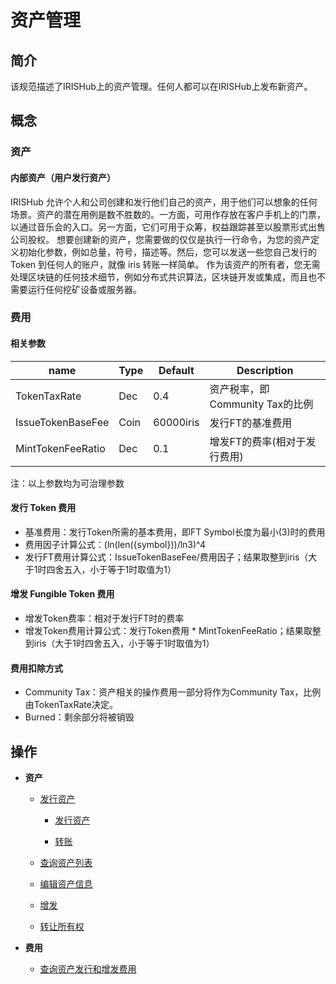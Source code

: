 # 资产管理

## 简介

该规范描述了IRISHub上的资产管理。任何人都可以在IRISHub上发布新资产。

## 概念

### 资产

#### 内部资产（用户发行资产）

IRISHub 允许个人和公司创建和发行他们自己的资产，用于他们可以想象的任何场景。资产的潜在用例是数不胜数的。一方面，可用作存放在客户手机上的门票，以通过音乐会的入口。另一方面，它们可用于众筹，权益跟踪甚至以股票形式出售公司股权。
想要创建新的资产，您需要做的仅仅是执行一行命令，为您的资产定义初始化参数，例如总量，符号，描述等。然后，您可以发送一些您自己发行的 Token 到任何人的账户，就像 iris 转账一样简单。
作为该资产的所有者，您无需处理区块链的任何技术细节，例如分布式共识算法，区块链开发或集成，而且也不需要运行任何挖矿设备或服务器。

### 费用

#### 相关参数

| name              | Type | Default   | Description                     |
| ----------------- | ---- | --------- | ------------------------------- |
| TokenTaxRate      | Dec  | 0.4       | 资产税率，即Community Tax的比例 |
| IssueTokenBaseFee | Coin | 60000iris | 发行FT的基准费用                |
| MintTokenFeeRatio | Dec  | 0.1       | 增发FT的费率(相对于发行费用)    |

注：以上参数均为可治理参数

#### 发行 Token 费用

- 基准费用：发行Token所需的基本费用，即FT Symbol长度为最小(3)时的费用
- 费用因子计算公式：(ln(len({symbol}))/ln3)^4
- 发行FT费用计算公式：IssueTokenBaseFee/费用因子；结果取整到iris（大于1时四舍五入，小于等于1时取值为1）

#### 增发 Fungible Token 费用

- 增发Token费率：相对于发行FT时的费率
- 增发Token费用计算公式：发行Token费用 * MintTokenFeeRatio；结果取整到iris（大于1时四舍五入，小于等于1时取值为1）

#### 费用扣除方式

- Community Tax：资产相关的操作费用一部分将作为Community Tax，比例由TokenTaxRate决定。
- Burned：剩余部分将被销毁

## 操作

- **资产**

  - [发行资产](../cli-client/token.md#iris-tx-token-issue)

    - [发行资产](../cli-client/token.md#iris-tx-issue-a-token)

    - [转账](../cli-client/asset.md#send-tokens)

  - [查询资产列表](../cli-client/token.md#iris-q-token-tokens)

  - [编辑资产信息](../cli-client/token.md#iris-tx-token-edit)

  - [增发](../cli-client/token.md#iris-tx-token-mint)

  - [转让所有权](../cli-client/token.md#iris-tx-token-transfer)

- **费用**

  - [查询资产发行和增发费用](../cli-client/token.md#iris-q-token-fee)